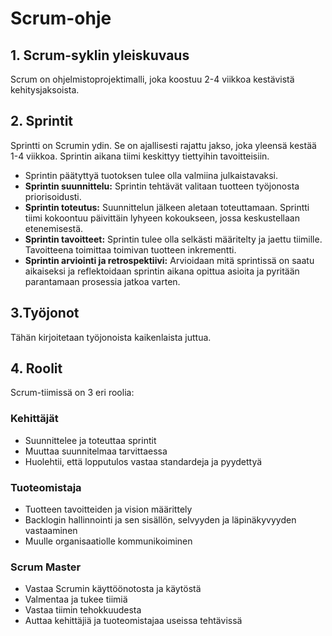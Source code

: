 # Scrum-ohje

## 1. Scrum-syklin yleiskuvaus 
Scrum on ohjelmistoprojektimalli, joka koostuu 2-4 viikkoa kestävistä kehitysjaksoista.

## 2. Sprintit
Sprintti on Scrumin ydin. Se on ajallisesti rajattu jakso, joka yleensä kestää 1-4 viikkoa. Sprintin aikana tiimi keskittyy tiettyihin tavoitteisiin.
- Sprintin päätyttyä tuotoksen tulee olla valmiina julkaistavaksi.
- **Sprintin suunnittelu:** Sprintin tehtävät valitaan tuotteen työjonosta priorisoidusti.
- **Sprintin toteutus:** Suunnittelun jälkeen aletaan toteuttamaan. Sprintti tiimi kokoontuu päivittäin lyhyeen kokoukseen, jossa keskustellaan etenemisestä.
- **Sprintin tavoitteet:** Sprintin tulee olla selkästi määritelty ja jaettu tiimille. Tavoitteena toimittaa toimivan tuotteen inkrementti.
- **Sprintin arviointi ja retrospektiivi:**  Arvioidaan mitä sprintissä on saatu aikaiseksi ja reflektoidaan sprintin aikana opittua asioita ja pyritään parantamaan prosessia jatkoa varten.


## 3.Työjonot

Tähän kirjoitetaan työjonoista kaikenlaista juttua.


## 4. Roolit

Scrum-tiimissä on 3 eri roolia:

### Kehittäjät
* Suunnittelee ja toteuttaa sprintit
* Muuttaa suunnitelmaa tarvittaessa
* Huolehtii, että lopputulos vastaa standardeja ja pyydettyä

### Tuoteomistaja
* Tuotteen tavoitteiden ja vision määrittely
* Backlogin hallinnointi ja sen sisällön, selvyyden ja läpinäkyvyyden vastaaminen
* Muulle organisaatiolle kommunikoiminen

### Scrum Master
* Vastaa Scrumin käyttöönotosta ja käytöstä
* Valmentaa ja tukee tiimiä
* Vastaa tiimin tehokkuudesta
* Auttaa kehittäjiä ja tuoteomistajaa useissa tehtävissä
